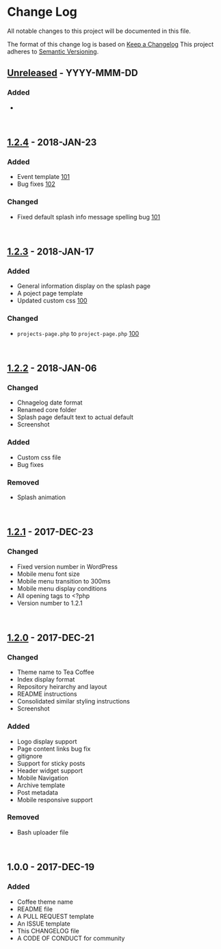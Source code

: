 # Change Log
All notable changes to this project will be documented in this file.

The format of this change log is based on [Keep a Changelog](http://keepachangelog.com/)
This project adheres to [Semantic Versioning](http://semver.org/).

## [Unreleased] - YYYY-MMM-DD
### Added
-

&nbsp;
## [1.2.4] - 2018-JAN-23
### Added
- Event template [101]
- Bug fixes [102]

### Changed
- Fixed default splash info message spelling bug [101]

&nbsp;
## [1.2.3] - 2018-JAN-17
### Added
- General information display on the splash page
- A poject page template
- Updated custom css [100]

### Changed
- `projects-page.php` to `project-page.php` [100]

&nbsp;
## [1.2.2] - 2018-JAN-06
### Changed
- Chnagelog date format
- Renamed core folder
- Splash page default text to actual default
- Screenshot

### Added
- Custom css file
- Bug fixes

### Removed
- Splash animation

&nbsp;
## [1.2.1] - 2017-DEC-23
### Changed
- Fixed version number in WordPress
- Mobile menu font size
- Mobile menu transition to 300ms
- Mobile menu display conditions
- All opening tags to <?php
- Version number to 1.2.1

&nbsp;
## [1.2.0] - 2017-DEC-21
### Changed
- Theme name to Tea Coffee
- Index display format
- Repository heirarchy and layout
- README instructions
- Consolidated similar styling instructions
- Screenshot

### Added
- Logo display support
- Page content links bug fix
- gitignore
- Support for sticky posts
- Header widget support
- Mobile Navigation
- Archive template
- Post metadata
- Mobile responsive support

### Removed
- Bash uploader file

&nbsp;
## 1.0.0 - 2017-DEC-19
### Added
- Coffee theme name
- README file
- A PULL REQUEST template
- An ISSUE template
- This CHANGELOG file
- A CODE OF CONDUCT for community

[Unreleased]: https://github.com/technovus-sfu/technovus-theme/compare/v1.2.4...HEAD
[1.2.4]: https://github.com/technovus-sfu/technovus-theme/compare/v1.2.3...v1.2.4
[1.2.3]: https://github.com/technovus-sfu/technovus-theme/compare/v1.2.2...v1.2.3
[1.2.2]: https://github.com/technovus-sfu/technovus-theme/compare/v1.2.1...v1.2.2
[1.2.1]: https://github.com/technovus-sfu/technovus-theme/compare/v1.2.0...v1.2.1
[1.2.0]: https://github.com/technovus-sfu/technovus-theme/compare/v1.0.0...v1.2.0

[102]: https://github.com/technovus-sfu/tea-coffee/commit/
[101]: https://github.com/technovus-sfu/tea-coffee/commit/
[100]: https://github.com/technovus-sfu/tea-coffee/commit/
